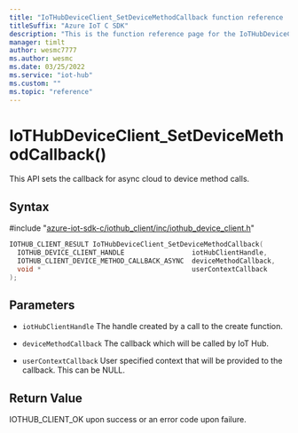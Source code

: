 ```yaml
---                             
title: "IoTHubDeviceClient_SetDeviceMethodCallback function reference | Microsoft Docs" 
titleSuffix: "Azure IoT C SDK"            
description: "This is the function reference page for the IoTHubDeviceClient_SetDeviceMethodCallback() function in the Azure IoT C SDK. This SDK is used with Azure IoT Hub and Azure IoT Hub Device Provisioning Service"            
manager: timlt                 
author: wesmc7777              
ms.author: wesmc               
ms.date: 03/25/2022                    
ms.service: "iot-hub"             
ms.custom: ""                
ms.topic: "reference"        
---                            
```


# IoTHubDeviceClient_SetDeviceMethodCallback()

This API sets the callback for async cloud to device method calls.

## Syntax

\#include "[azure-iot-sdk-c/iothub_client/inc/iothub_device_client.h](../iothub-device-client-h.md)"  
```C
IOTHUB_CLIENT_RESULT IoTHubDeviceClient_SetDeviceMethodCallback(
  IOTHUB_DEVICE_CLIENT_HANDLE                 iotHubClientHandle,
  IOTHUB_CLIENT_DEVICE_METHOD_CALLBACK_ASYNC  deviceMethodCallback,
  void *                                      userContextCallback
);
```

## Parameters
* `iotHubClientHandle` The handle created by a call to the create function. 

* `deviceMethodCallback` The callback which will be called by IoT Hub. 

* `userContextCallback` User specified context that will be provided to the callback. This can be NULL.

## Return Value
IOTHUB_CLIENT_OK upon success or an error code upon failure.

